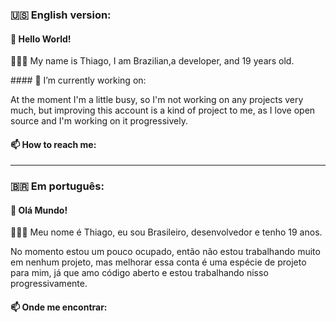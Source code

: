 ### 🇺🇸 English version:
#### 👋 Hello World!
<p>👱🏻‍♂️ My name is Thiago, I am Brazilian,a developer, and 19 years old.</p>
#### 🔭 I’m currently working on:
<p>At the moment I'm a little busy, so I'm not working on any projects very much, but improving this account is a kind of project to me, as I love open source and I'm working on it progressively.</p>
<h4>📫 How to reach me:</h4>
<hr>

### 🇧🇷 Em português:
#### 👋 Olá Mundo!
<p>👱🏻‍♂️ Meu nome é Thiago, eu sou Brasileiro, desenvolvedor e tenho 19 anos.</p>
<p>No momento estou um pouco ocupado, então não estou trabalhando muito em nenhum projeto, mas melhorar essa conta é uma espécie de projeto para mim, já que amo código aberto e estou trabalhando nisso progressivamente.</p>
<h4>📫 Onde me encontrar:</h4>
<!--
**thiagolauter/thiagolauter** is a ✨ _special_ ✨ repository because its `README.md` (this file) appears on your GitHub profile.

Here are some ideas to get you started:

- 🔭 I’m currently working on ...
- 🌱 I’m currently learning ...
- 📫 How to reach me: 
- ⚡ Fun fact: ...
-->
